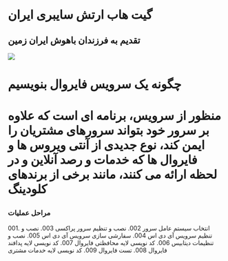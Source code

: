 <h1>گیت هاب ارتش سایبری ایران</h1>
<h2>تقدیم به فرزندان باهوش ایران زمین</h2>
<img src="https://github.com/dewebdes/Iranian-Cyber-Army/blob/master/snort/snorty/1024b.jpg" />
<h1>چگونه یک سرویس فایروال بنویسیم<h1>

<p>
منظور از سرویس، برنامه ای است که علاوه بر سرور خود بتواند سرورهای مشتریان را ایمن کند، نوع جدیدی از آنتی ویروس ها و فایروال ها 
 که خدمات و رصد آنلاین و در لحظه ارائه می کنند، مانند برخی از برندهای کلودینگ
</p>  
<h3>مراحل عملیات</h3>
<p>
001. انتخاب سیستم عامل سرور
002. نصب و تنظیم سرور پراکسی
003. نصب و تنظیم سرویس آی دی اس
004. سفارشی سازی سرویس آی دی اس
005. نصب و تنظیمات دیتابیس
006. کد نویسی لایه محافظتی فایروال
007. کد نویسی لایه پدافند فایروال
008. تست فایروال
009. کد نویسی لایه خدمات مشتری
<p>
 
